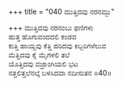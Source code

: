 +++
title = "040 ಮುತ್ತಿದವು ನರನಮ್ಬು"

+++
ಮುತ್ತಿದವು ನರನಂಬು ಫಣಿಗಳು   
ಹುತ್ತ ಹೊಗುವಂದದಲಿ ಕಂಡವ  
ಕುತ್ತಿ ಹಾಯ್ದವು ಕೆತ್ತಿ ಹರಿದವು ಕಿಬ್ಬರಿಗಳೆಲುವ  
ಮೆತ್ತಿದವು ಕೈ ಮೈಗಳಲಿ ತಲೆ  
ಯೊತ್ತಿದವು ವಜ್ರಾಂಗಿಯಲಿ ಭಟ  
ನತ್ತಲಿತ್ತಲೆನಲ್ಕೆ ಬಳಸಿದವಾ ನದೀಸುತನ     ॥40॥